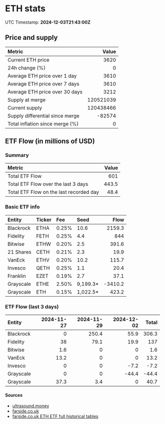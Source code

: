 
# ETH stats

UTC Timestamp: **2024-12-03T21:43:00Z**

## Price and supply

| Metric                          |     Value |
|:--------------------------------|----------:|
| Current ETH price               |      3620 |
| 24h change (%)                  |         0 |
| Average ETH price over 1 day    |      3610 |
| Average ETH price over 7 days   |      3610 |
| Average ETH price over 30 days  |      3212 |
| Supply at merge                 | 120521039 |
| Current supply                  | 120438466 |
| Supply differential since merge |    -82574 |
| Total inflation since merge (%) |         0 |

## ETF Flow (in millions of USD)

### Summary

| Metric                                  |   Value |
|:----------------------------------------|--------:|
| Total ETF Flow                          |   601   |
| Total ETF Flow over the last 3 days     |   443.5 |
| Total ETF Flow on the last recorded day |    48.4 |

### Basic ETF info

| Entity    | Ticker   | Fee   | Seed     |    Flow |
|:----------|:---------|:------|:---------|--------:|
| Blackrock | ETHA     | 0.25% | 10.6     |  2159.3 |
| Fidelity  | FETH     | 0.25% | 4.4      |   844   |
| Bitwise   | ETHW     | 0.20% | 2.5      |   391.6 |
| 21 Shares | CETH     | 0.21% | 2.3      |    19.9 |
| VanEck    | ETHV     | 0.20% | 10.2     |   115.7 |
| Invesco   | QETH     | 0.25% | 1.1      |    20.4 |
| Franklin  | EZET     | 0.19% | 2.7      |    37.1 |
| Grayscale | ETHE     | 2.50% | 9,199.3* | -3410.2 |
| Grayscale | ETH      | 0.15% | 1,022.5* |   423.2 |

### ETF Flow (last 3 days)

| Entity      |   2024-11-27 |   2024-11-29 |   2024-12-02 |   Total |
|:------------|-------------:|-------------:|-------------:|--------:|
| Blackrock   |          0   |        250.4 |         55.9 |   306.3 |
| Fidelity    |         38   |         79.1 |         19.9 |   137   |
| Bitwise     |          1.6 |          0   |          0   |     1.6 |
| VanEck      |         13.2 |          0   |          0   |    13.2 |
| Invesco     |          0   |          0   |         -7.2 |    -7.2 |
| Grayscale   |          0   |          0   |        -44.4 |   -44.4 |
| Grayscale   |         37.3 |          3.4 |          0   |    40.7 |

#### Sources

- [ultrasound.money](https://ultrasound.money)
- [farside.co.uk](https://farside.co.uk/eth)
- [farside.co.uk ETH ETF full historical tables](https://farside.co.uk/ethereum-etf-flow-all-data/)

